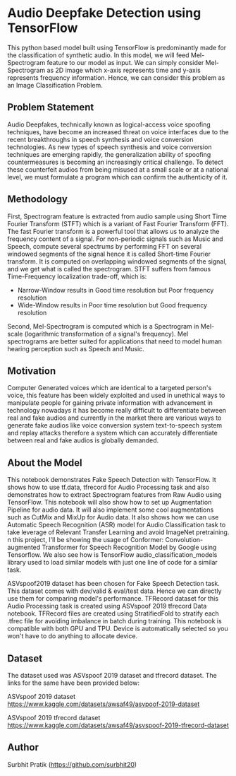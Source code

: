 
# Audio Deepfake Detection using TensorFlow

This python based model built using TensorFlow is predominantly made for the classification of synthetic audio. In this model,  we will feed Mel-Spectrogram feature to our model as input. We can simply consider Mel-Spectrogram as 2D image which x-axis represents time and y-axis represents frequency information. Hence, we can consider this problem as an Image Classification Problem. 


## Problem Statement

Audio Deepfakes, technically known as logical-access voice spoofing techniques, have become an increased threat on voice interfaces due to the recent breakthroughs in speech synthesis and voice conversion technologies. As new types of speech synthesis and voice conversion techniques are emerging rapidly, the generalization ability of spoofing countermeasures is becoming an increasingly critical challenge. To detect these counterfeit audios from being misused at a small scale or at a national level, we must formulate a program which can confirm the authenticity of it.


## Methodology

First, Spectrogram feature is extracted from audio sample using Short Time Fourier Transform (STFT) which is a variant of Fast Fourier Transform (FFT). The fast Fourier transform is a powerful tool that allows us to analyze the frequency content of a signal. For non-periodic signals such as Music and Speech, compute several spectrums by performing FFT on several windowed segments of the signal hence it is called Short-time Fourier transform. It is computed on overlapping windowed segments of the signal, and we get what is called the spectrogram. STFT suffers from famous Time-Frequency localization trade-off, which is:

* Narrow-Window results in Good time resolution but Poor
          frequency resolution
* Wide-Window results in Poor time resolution but Good
          frequency resolution

Second, Mel-Spectrogram is computed which is a Spectrogram in Mel-scale (logarithmic transformation of a signal's frequency). Mel spectrograms are better suited for applications that need to model human hearing perception such as Speech and Music.

## Motivation

Computer Generated voices which are identical to a targeted person's voice, this feature has been widely exploited and used in unethical ways to  manipulate people for gaining private information with advancement in technology nowadays it has become really difficult to differentiate between  real and fake audios and currently in the market there are various ways to generate fake audios like voice conversion system text-to-speech system and  replay attacks therefore a system which can accurately differentiate between real and fake audios is globally demanded.

## About the Model

This notebook demonstrates Fake Speech Detection with TensorFlow. It shows how to use tf.data, tfrecord for Audio Processing task and also demonstrates how to extract Spectrogram features from Raw Audio using TensorFlow. This notebook will also show how to set up Augmentation Pipeline for audio data. It will also implement some cool augmentations such as CutMix and MixUp for Audio data. It also shows how we can use Automatic Speech Recognition (ASR) model for Audio Classification task to take leverage of Relevant Transfer Learning and avoid ImageNet pretraining. n this project, I'll be showing the usage of Conformer: Convolution-augmented Transformer for Speech Recognition Model by Google using Tensorflow. We also see how is TensorFlow audio_classification_models library used to load similar models with just one line of code for a similar task.


ASVspoof2019 dataset has been chosen for Fake Speech Detection task. This dataset comes with dev/valid & eval/test data. Hence we can directly use them for comparing model's performance. TFRecord dataset for this Audio Processing task is created using ASVspoof 2019 tfrecord Data notebook. TFRecord files are created using StratifiedFold to stratify each .tfrec file for avoiding imbalance in batch during training. This notebook is compatible with both GPU and TPU. Device is automatically selected so you won't have to do anything to allocate device.

## Dataset

The dataset used was ASVspoof 2019 dataset and tfrecord dataset. The links for the same have been provided below:

ASVspoof 2019 dataset   
https://www.kaggle.com/datasets/awsaf49/asvpoof-2019-dataset

ASVspoof 2019 tfrecord dataset  
https://www.kaggle.com/datasets/awsaf49/asvspoof-2019-tfrecord-dataset

## Author

Surbhit Pratik (https://github.com/surbhit20)
